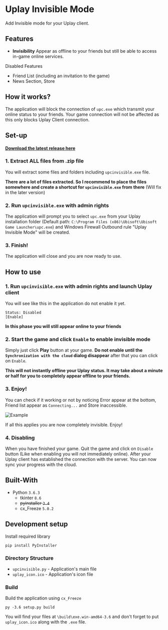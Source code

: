 # Uplay Invisible Mode

Add Invisible mode for your Uplay client.

## Features

- **Invisibility** Appear as offline to your friends but still be able to access in-game online services.

Disabled Features
- Friend List (including an invitation to the game)
- News Section, Store

## How it works?

The application will block the connection of `upc.exe` which transmit your online status to your friends. Your game connection will not be affected as this only blocks Uplay Client connection.

## Set-up

#### [Download the latest release here](https://github.com/phwt/uplay-invisible-mode/releases)

### 1. Extract ALL files from .zip file

You will extract some files and folders including `upcinvisible.exe` file.

**There are a lot of files extracted. So I recommend to place the files somewhere and create a shortcut for `upcinvisible.exe` from there** (Will fix in the later version)

### 2. Run `upcinvisible.exe` with admin rights

The application will prompt you to select `upc.exe` from your Uplay installation folder (Default path: `C:\Program Files (x86)\Ubisoft\Ubisoft Game Launcher\upc.exe`) and Windows Firewall Outbound rule "Uplay Invisible Mode" will be created.

### 3. Finish!

The application will close and you are now ready to use.

## How to use

### 1. Run `upcinvisible.exe` with admin rights and launch Uplay client

You will see like this in the application do not enable it yet.

    Status: Disabled
    [Enable]
    
**In this phase you will still appear online to your friends**

### 2. Start the game and click `Enable` to enable invisible mode

Simply just click **Play** button at your game. **Do not enable until the `Synchronization with the cloud` dialog disappear** after that you can click on `Enable`.

**This will not instantly offline your Uplay status. It may take about a minute or half for you to completely appear offline to your friends.**

### 3. Enjoy!

You can check if it working or not by noticing Error appear at the bottom, Friend list appear as `Connecting...` and Store inaccessible.

![Example](https://raw.githubusercontent.com/phwt/uplay-offline-mode/master/offline_example.jpg)

If all this applies you are now completely invisible. Enjoy!

### 4. Disabling

When you have finished your game. Quit the game and click on `Disable` button (Like when enabling you will not immediately online). After your Uplay client has established the connection with the server. You can now sync your progress with the cloud.

## Built-With

- Python `3.6.3`
  - tkinter `8.6`
  - ~~pyinstaller `3.4`~~
  - cx_Freeze `5.0.2`

## Development setup

Install required library

    pip install PyInstaller

### Directory Structure
- `upcinvisible.py` - Application's main file
- `uplay_icon.ico` - Application's icon file

### Build
Build the application using `cx_Freeze`

    py -3.6 setup.py build

You will find your files at `\build\exe.win-amd64-3.6` and don't forget to put `uplay_icon.ico` along with the `.exe` file.
